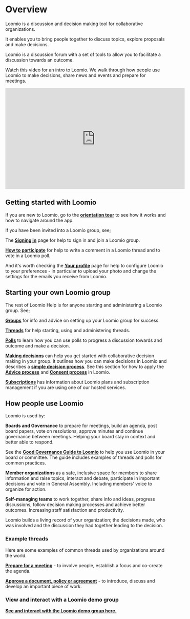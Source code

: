 # Overview

Loomio is a discussion and decision making tool for collaborative organizations.

It enables you to bring people together to discuss topics, explore proposals and make decisions.

Loomio is a discussion forum with a set of tools to allow you to facilitate a discussion towards an outcome.

Watch this video for an intro to Loomio. We walk through how people use Loomio to make decisions, share news and events and prepare for meetings.

<div class="iframe-container">
<iframe width="560" height="315" src="https://www.youtube.com/embed/itXYid8eSiI" title="YouTube video player" frameborder="0" allow="accelerometer; autoplay; clipboard-write; encrypted-media; gyroscope; picture-in-picture" allowfullscreen></iframe>
</div>

## Getting started with Loomio

If you are new to Loomio, go to the **[orientation tour](https://help.loomio.com/en/user_manual/getting_started/orientation.html)** to see how it works and how to navigate around the app. 

If you have been invited into a Loomio group, see;

  The **[Signing in](https://help.loomio.com/en/user_manual/users/sign_in/index.html)** page for help to sign in and join a Loomio group.

  **[How to participate](https://help.loomio.com/en/user_manual/getting_started/write-a-comment.html)** for help to write a comment in a Loomio thread and to vote in a Loomio poll.

  And it's worth checking the **[Your profile](https://help.loomio.com/en/user_manual/users/user_profile/index.html)** page for help to configure Loomio to your preferences - in particular to upload your photo and change the settings for the emails you receive from Loomio.

## Starting your own Loomio group

The rest of Loomio Help is for anyone starting and administering a Loomio group. See;

**[Groups](https://help.loomio.com/en/user_manual/groups/intro_to_groups/index.html)** for info and advice on setting up your Loomio group for success.

**[Threads](https://help.loomio.com/en/user_manual/threads/intro_to_threads/index.html)** for help starting, using and administering threads.

**[Polls](https://help.loomio.com/en/user_manual/polls/intro_to_decisions/index.html)** to learn how you can use polls to progress a discussion towards and outcome and make a decision.

**[Making decisions](https://help.loomio.com/en/user_manual/getting_started/decisions/index.html)** can help you get started with collaborative decision making in your group.  It outlines how you can make decisions in Loomio and describes a **[simple decision process](https://help.loomio.com/en/user_manual/polls/decisions/index.html)**.  See this section for how to apply the **[Advice process](https://help.loomio.com/en/guides/advice_process/index.html)** and **[Consent process](https://help.loomio.com/en/guides/consent_process/index.html)** in Loomio.

**[Subscriptions](https://help.loomio.com/en/policy/subscriptions/pricing.html)** has information about Loomio plans and subscription management if you are using one of our hosted services.

## How people use Loomio

Loomio is used by:

**Boards and Governance** to prepare for meetings, build an agenda, post board papers, vote on resolutions, approve minutes and continue governance between meetings. Helping your board stay in context and better able to respond.

See the **[Good Governance Guide to Loomio](https://help.loomio.com/en/guides/board_processes/index.html)** to help you use Loomio in your board or committee. The guide includes examples of threads and polls for common practices.

**Member organizations** as a safe, inclusive space for members to share information and raise topics, interact and debate, participate in important decisions and vote in General Assembly. Including members' voice to organize for action.

**Self-managing teams** to work together, share info and ideas, progress discussions, follow decision making processes and achieve better outcomes. Increasing staff satisfaction and productivity.

Loomio builds a living record of your organization; the decisions made, who was involved and the discussion they had together leading to the decision. 

### Example threads

Here are some examples of common threads used by organizations around the world.

**[Prepare for a meeting](https://help.loomio.com/en/user_manual/threads/examples/index.html#prepare-for-a-meeting)** - to involve people, establish a focus and co-create the agenda.

**[Approve a document, policy or agreement](https://help.loomio.com/en/user_manual/threads/examples/index.html#approve-a-document)** - to introduce, discuss and develop an important piece of work.

### View and interact with a Loomio demo group

**[See and interact with the Loomio demo group here.](https://www.loomio.com/demo)**
